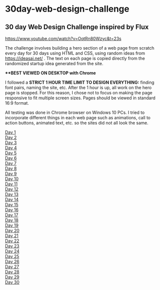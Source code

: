# 30day-web-design-challenge
<b><h2>30 day Web Design Challenge inspired by Flux</h2></b>
https://www.youtube.com/watch?v=OqtRn80Wzyc&t=23s

The challenge involves building a hero section of a web page from scratch every day for 30 days using HTML and CSS,
using random ideas from https://ideasai.net/ . The text on each page is copied directly from the randomized startup idea generated from the site.
<p><b>**BEST VIEWED ON DESKTOP with Chrome</b>
<p>I followed a <b>STRICT 1 HOUR TIME LIMIT TO DESIGN EVERYTHING:</b> finding font pairs, naming the site, etc. After the 1 hour is up, all work on the hero page is stopped.
For this reason, I chose not to focus on making the page responsive to fit multiple screen sizes. Pages should be viewed in standard 16:9 format.

<p>All testing was done in Chrome browser on Windows 10 PCs. I tried to incorporate different things in each web page such as animations, call to action buttons, animated text, etc. so the sites did not all look the same.

<a href="https://jeremiahdmoore.github.io/30day-web-design-challenge/day1/hero.html"> Day 1 </a><br>
<a href="https://jeremiahdmoore.github.io/30day-web-design-challenge/day2/hero.html"> Day 2 </a><br>
<a href="https://jeremiahdmoore.github.io/30day-web-design-challenge/day3/hero.html"> Day 3 </a><br>
<a href="https://jeremiahdmoore.github.io/30day-web-design-challenge/day4/hero.html"> Day 4 </a><br>
<a href="https://jeremiahdmoore.github.io/30day-web-design-challenge/day5/hero.html"> Day 5 </a><br>
<a href="https://jeremiahdmoore.github.io/30day-web-design-challenge/day6/hero.html"> Day 6 </a><br>
<a href="https://jeremiahdmoore.github.io/30day-web-design-challenge/day7/hero.html"> Day 7 </a><br>
<a href="https://jeremiahdmoore.github.io/30day-web-design-challenge/day8/hero.html"> Day 8 </a><br>
<a href="https://jeremiahdmoore.github.io/30day-web-design-challenge/day9/hero.html"> Day 9 </a><br>
<a href="https://jeremiahdmoore.github.io/30day-web-design-challenge/day10/hero.html"> Day 10 </a><br>
<a href="https://jeremiahdmoore.github.io/30day-web-design-challenge/day11/hero.html"> Day 11 </a><br>
<a href="https://jeremiahdmoore.github.io/30day-web-design-challenge/day12/hero.html"> Day 12 </a><br>
<a href="https://jeremiahdmoore.github.io/30day-web-design-challenge/day13/hero.html"> Day 13 </a><br>
<a href="https://jeremiahdmoore.github.io/30day-web-design-challenge/day14/hero.html"> Day 14 </a><br>
<a href="https://jeremiahdmoore.github.io/30day-web-design-challenge/day15/hero.html"> Day 15 </a><br>
<a href="https://jeremiahdmoore.github.io/30day-web-design-challenge/day16/hero.html"> Day 16</a><br>
<a href="https://jeremiahdmoore.github.io/30day-web-design-challenge/day17/hero.html"> Day 17</a><br>
<a href="https://jeremiahdmoore.github.io/30day-web-design-challenge/day18/hero.html"> Day 18</a><br>
<a href="https://jeremiahdmoore.github.io/30day-web-design-challenge/day19/hero.html"> Day 19 </a><br>
<a href="https://jeremiahdmoore.github.io/30day-web-design-challenge/day20/hero.html"> Day 20 </a><br>
<a href="https://jeremiahdmoore.github.io/30day-web-design-challenge/day21/hero.html"> Day 21</a><br>
<a href="https://jeremiahdmoore.github.io/30day-web-design-challenge/day22/hero.html"> Day 22 </a><br>
<a href="https://jeremiahdmoore.github.io/30day-web-design-challenge/day23/hero.html"> Day 23 </a><br>
<a href="https://jeremiahdmoore.github.io/30day-web-design-challenge/day24/hero.html"> Day 24 </a><br>
<a href="https://jeremiahdmoore.github.io/30day-web-design-challenge/day25/hero.html"> Day 25 </a><br>
<a href="https://jeremiahdmoore.github.io/30day-web-design-challenge/day26/hero.html"> Day 26 </a><br>
<a href="https://jeremiahdmoore.github.io/30day-web-design-challenge/day27/hero.html"> Day 27 </a><br>
<a href="https://jeremiahdmoore.github.io/30day-web-design-challenge/day28/hero.html"> Day 28</a><br>
<a href="https://jeremiahdmoore.github.io/30day-web-design-challenge/day29/hero.html"> Day 29</a><br>
<a href="https://jeremiahdmoore.github.io/30day-web-design-challenge/day30/hero.html"> Day 30 </a><br>





